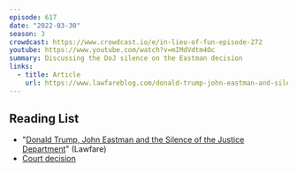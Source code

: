 ```yaml
---
episode: 617
date: "2022-03-30"
season: 3
crowdcast: https://www.crowdcast.io/e/in-lieu-of-fun-episode-272
youtube: https://www.youtube.com/watch?v=mIMdVdtm4Oc
summary: Discussing the DoJ silence on the Eastman decision
links:
  - title: Article
    url: https://www.lawfareblog.com/donald-trump-john-eastman-and-silence-justice-department
---
```


## Reading List

- "[Donald Trump, John Eastman and the Silence of the Justice Department](https://www.lawfareblog.com/donald-trump-john-eastman-and-silence-justice-department)" (Lawfare)
- [Court decision](https://storage.courtlistener.com/recap/gov.uscourts.cacd.841840/gov.uscourts.cacd.841840.260.0.pdf)
